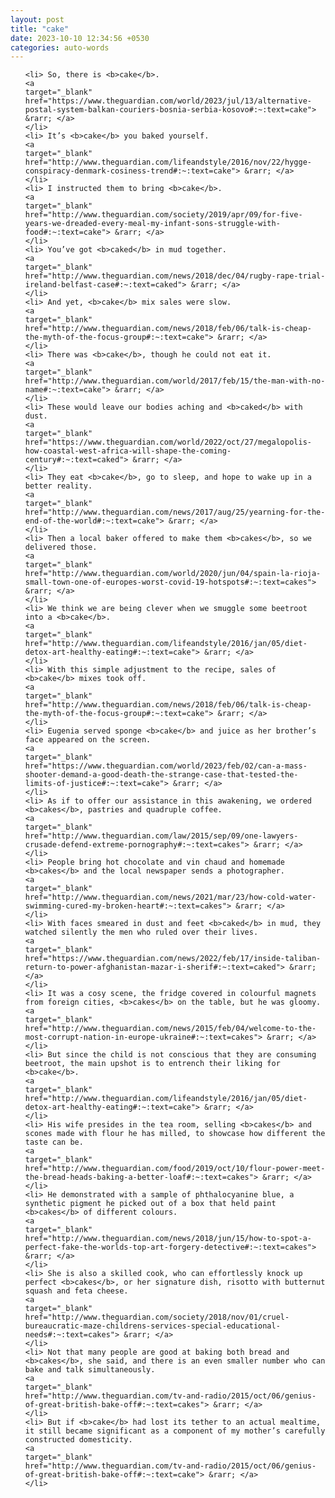 ```yaml
---
layout: post
title: "cake"
date: 2023-10-10 12:34:56 +0530
categories: auto-words
---
```

<ol>

    <li> So, there is <b>cake</b>.
    <a 
    target="_blank" 
    href="https://www.theguardian.com/world/2023/jul/13/alternative-postal-system-balkan-couriers-bosnia-serbia-kosovo#:~:text=cake"> &rarr; </a>
    </li>
    <li> It’s <b>cake</b> you baked yourself.
    <a 
    target="_blank" 
    href="http://www.theguardian.com/lifeandstyle/2016/nov/22/hygge-conspiracy-denmark-cosiness-trend#:~:text=cake"> &rarr; </a>
    </li>
    <li> I instructed them to bring <b>cake</b>.
    <a 
    target="_blank" 
    href="http://www.theguardian.com/society/2019/apr/09/for-five-years-we-dreaded-every-meal-my-infant-sons-struggle-with-food#:~:text=cake"> &rarr; </a>
    </li>
    <li> You’ve got <b>caked</b> in mud together.
    <a 
    target="_blank" 
    href="http://www.theguardian.com/news/2018/dec/04/rugby-rape-trial-ireland-belfast-case#:~:text=caked"> &rarr; </a>
    </li>
    <li> And yet, <b>cake</b> mix sales were slow.
    <a 
    target="_blank" 
    href="http://www.theguardian.com/news/2018/feb/06/talk-is-cheap-the-myth-of-the-focus-group#:~:text=cake"> &rarr; </a>
    </li>
    <li> There was <b>cake</b>, though he could not eat it.
    <a 
    target="_blank" 
    href="http://www.theguardian.com/world/2017/feb/15/the-man-with-no-name#:~:text=cake"> &rarr; </a>
    </li>
    <li> These would leave our bodies aching and <b>caked</b> with dust.
    <a 
    target="_blank" 
    href="https://www.theguardian.com/world/2022/oct/27/megalopolis-how-coastal-west-africa-will-shape-the-coming-century#:~:text=caked"> &rarr; </a>
    </li>
    <li> They eat <b>cake</b>, go to sleep, and hope to wake up in a better reality.
    <a 
    target="_blank" 
    href="http://www.theguardian.com/news/2017/aug/25/yearning-for-the-end-of-the-world#:~:text=cake"> &rarr; </a>
    </li>
    <li> Then a local baker offered to make them <b>cakes</b>, so we delivered those.
    <a 
    target="_blank" 
    href="http://www.theguardian.com/world/2020/jun/04/spain-la-rioja-small-town-one-of-europes-worst-covid-19-hotspots#:~:text=cakes"> &rarr; </a>
    </li>
    <li> We think we are being clever when we smuggle some beetroot into a <b>cake</b>.
    <a 
    target="_blank" 
    href="http://www.theguardian.com/lifeandstyle/2016/jan/05/diet-detox-art-healthy-eating#:~:text=cake"> &rarr; </a>
    </li>
    <li> With this simple adjustment to the recipe, sales of <b>cake</b> mixes took off.
    <a 
    target="_blank" 
    href="http://www.theguardian.com/news/2018/feb/06/talk-is-cheap-the-myth-of-the-focus-group#:~:text=cake"> &rarr; </a>
    </li>
    <li> Eugenia served sponge <b>cake</b> and juice as her brother’s face appeared on the screen.
    <a 
    target="_blank" 
    href="https://www.theguardian.com/world/2023/feb/02/can-a-mass-shooter-demand-a-good-death-the-strange-case-that-tested-the-limits-of-justice#:~:text=cake"> &rarr; </a>
    </li>
    <li> As if to offer our assistance in this awakening, we ordered <b>cakes</b>, pastries and quadruple coffee.
    <a 
    target="_blank" 
    href="http://www.theguardian.com/law/2015/sep/09/one-lawyers-crusade-defend-extreme-pornography#:~:text=cakes"> &rarr; </a>
    </li>
    <li> People bring hot chocolate and vin chaud and homemade <b>cakes</b> and the local newspaper sends a photographer.
    <a 
    target="_blank" 
    href="http://www.theguardian.com/news/2021/mar/23/how-cold-water-swimming-cured-my-broken-heart#:~:text=cakes"> &rarr; </a>
    </li>
    <li> With faces smeared in dust and feet <b>caked</b> in mud, they watched silently the men who ruled over their lives.
    <a 
    target="_blank" 
    href="https://www.theguardian.com/news/2022/feb/17/inside-taliban-return-to-power-afghanistan-mazar-i-sherif#:~:text=caked"> &rarr; </a>
    </li>
    <li> It was a cosy scene, the fridge covered in colourful magnets from foreign cities, <b>cakes</b> on the table, but he was gloomy.
    <a 
    target="_blank" 
    href="http://www.theguardian.com/news/2015/feb/04/welcome-to-the-most-corrupt-nation-in-europe-ukraine#:~:text=cakes"> &rarr; </a>
    </li>
    <li> But since the child is not conscious that they are consuming beetroot, the main upshot is to entrench their liking for <b>cake</b>.
    <a 
    target="_blank" 
    href="http://www.theguardian.com/lifeandstyle/2016/jan/05/diet-detox-art-healthy-eating#:~:text=cake"> &rarr; </a>
    </li>
    <li> His wife presides in the tea room, selling <b>cakes</b> and scones made with flour he has milled, to showcase how different the taste can be.
    <a 
    target="_blank" 
    href="http://www.theguardian.com/food/2019/oct/10/flour-power-meet-the-bread-heads-baking-a-better-loaf#:~:text=cakes"> &rarr; </a>
    </li>
    <li> He demonstrated with a sample of phthalocyanine blue, a synthetic pigment he picked out of a box that held paint <b>cakes</b> of different colours.
    <a 
    target="_blank" 
    href="http://www.theguardian.com/news/2018/jun/15/how-to-spot-a-perfect-fake-the-worlds-top-art-forgery-detective#:~:text=cakes"> &rarr; </a>
    </li>
    <li> She is also a skilled cook, who can effortlessly knock up perfect <b>cakes</b>, or her signature dish, risotto with butternut squash and feta cheese.
    <a 
    target="_blank" 
    href="http://www.theguardian.com/society/2018/nov/01/cruel-bureaucratic-maze-childrens-services-special-educational-needs#:~:text=cakes"> &rarr; </a>
    </li>
    <li> Not that many people are good at baking both bread and <b>cakes</b>, she said, and there is an even smaller number who can bake and talk simultaneously.
    <a 
    target="_blank" 
    href="http://www.theguardian.com/tv-and-radio/2015/oct/06/genius-of-great-british-bake-off#:~:text=cakes"> &rarr; </a>
    </li>
    <li> But if <b>cake</b> had lost its tether to an actual mealtime, it still became significant as a component of my mother’s carefully constructed domesticity.
    <a 
    target="_blank" 
    href="http://www.theguardian.com/tv-and-radio/2015/oct/06/genius-of-great-british-bake-off#:~:text=cake"> &rarr; </a>
    </li>